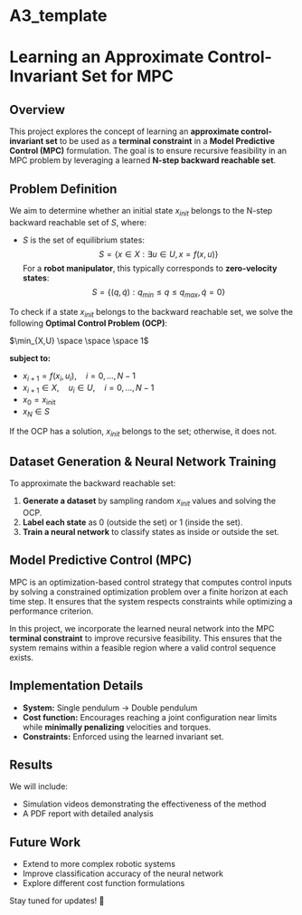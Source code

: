 # A3_template
# Learning an Approximate Control-Invariant Set for MPC

## Overview
This project explores the concept of learning an **approximate control-invariant set** to be used as a **terminal constraint** in a **Model Predictive Control (MPC)** formulation. The goal is to ensure recursive feasibility in an MPC problem by leveraging a learned **N-step backward reachable set**.

## Problem Definition
We aim to determine whether an initial state $x_{init}$ belongs to the N-step backward reachable set of $S$, where:
- $S$ is the set of equilibrium states:
  $$S = \{ x \in X : \exists u \in U, x = f(x,u) \}$$
  For a **robot manipulator**, this typically corresponds to **zero-velocity states**:
  $$S = \{ (q, \dot{q}) : q_{min} \leq q \leq q_{max}, \dot{q} = 0 \}$$

To check if a state $x_{init}$ belongs to the backward reachable set, we solve the following **Optimal Control Problem (OCP)**:

$\min_{X,U} \space \space \space 1$

**subject to:**
- $x_{i+1} = f(x_i, u_i), \quad i = 0, \dots, N-1$
- $x_{i+1} \in X, \quad u_i \in U, \quad i = 0, \dots, N-1$
- $x_0 = x_{\text{init}}$
- $x_N \in S$



If the OCP has a solution, $x_{init}$ belongs to the set; otherwise, it does not.

## Dataset Generation & Neural Network Training
To approximate the backward reachable set:
1. **Generate a dataset** by sampling random $x_{init}$ values and solving the OCP.
2. **Label each state** as 0 (outside the set) or 1 (inside the set).
3. **Train a neural network** to classify states as inside or outside the set.

## Model Predictive Control (MPC)
MPC is an optimization-based control strategy that computes control inputs by solving a constrained optimization problem over a finite horizon at each time step. It ensures that the system respects constraints while optimizing a performance criterion.

In this project, we incorporate the learned neural network into the MPC **terminal constraint** to improve recursive feasibility. This ensures that the system remains within a feasible region where a valid control sequence exists.

## Implementation Details
- **System:** Single pendulum → Double pendulum
- **Cost function:** Encourages reaching a joint configuration near limits while **minimally penalizing** velocities and torques.
- **Constraints:** Enforced using the learned invariant set.

## Results
We will include:
- Simulation videos demonstrating the effectiveness of the method
- A PDF report with detailed analysis

## Future Work
- Extend to more complex robotic systems
- Improve classification accuracy of the neural network
- Explore different cost function formulations

Stay tuned for updates! 🚀

